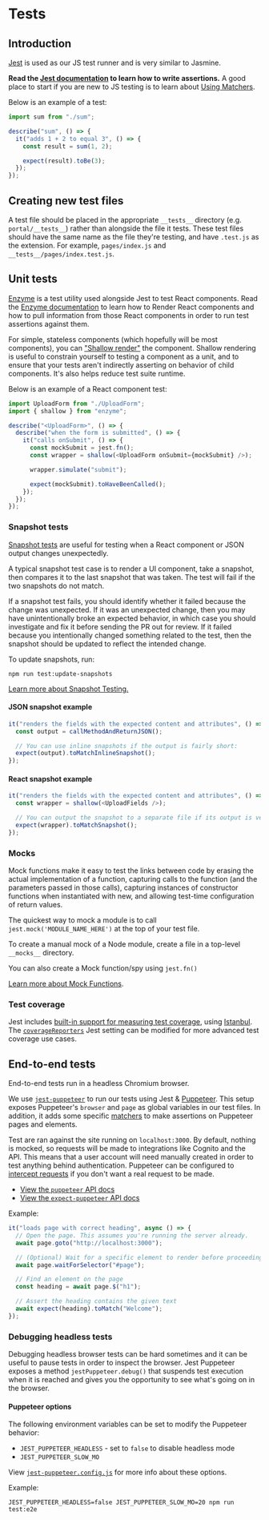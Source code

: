 # Tests

## Introduction

[Jest](https://jestjs.io/) is used as our JS test runner and is very similar to Jasmine.

**Read the [Jest documentation](https://jestjs.io/en/) to learn how to write assertions.** A good place to start if you are new to JS testing is to learn about [Using Matchers](https://jestjs.io/docs/en/using-matchers).

Below is an example of a test:

```js
import sum from "./sum";

describe("sum", () => {
  it("adds 1 + 2 to equal 3", () => {
    const result = sum(1, 2);

    expect(result).toBe(3);
  });
});
```

## Creating new test files

A test file should be placed in the appropriate `__tests__` directory (e.g. `portal/__tests__`) rather than alongside the file it tests. These test files should have the same name as the file they're testing, and have `.test.js` as the extension. For example, `pages/index.js` and `__tests__/pages/index.test.js`.

## Unit tests

[Enzyme](http://airbnb.io/enzyme/) is a test utility used alongside Jest to test React components. Read the [Enzyme documentation](http://airbnb.io/enzyme/) to learn how to Render React components and how to pull information from those React components in order to run test assertions against them.

For simple, stateless components (which hopefully will be most components), you can ["Shallow render"](https://airbnb.io/enzyme/docs/api/shallow.html) the component. Shallow rendering is useful to constrain yourself to testing a component as a unit, and to ensure that your tests aren't indirectly asserting on behavior of child components. It's also helps reduce test suite runtime.

Below is an example of a React component test:

```js
import UploadForm from "./UploadForm";
import { shallow } from "enzyme";

describe("<UploadForm>", () => {
  describe("when the form is submitted", () => {
    it("calls onSubmit", () => {
      const mockSubmit = jest.fn();
      const wrapper = shallow(<UploadForm onSubmit={mockSubmit} />);

      wrapper.simulate("submit");

      expect(mockSubmit).toHaveBeenCalled();
    });
  });
});
```

### Snapshot tests

[Snapshot tests](https://jestjs.io/docs/en/snapshot-testing) are useful for testing when a React component or JSON output changes unexpectedly.

A typical snapshot test case is to render a UI component, take a snapshot, then compares it to the last snapshot that was taken. The test will fail if the two snapshots do not match.

If a snapshot test fails, you should identify whether it failed because the change was unexpected. If it was an unexpected change, then you may have unintentionally broke an expected behavior, in which case you should investigate and fix it before sending the PR out for review. If it failed because you intentionally changed something related to the test, then the snapshot should be updated to reflect the intended change.

To update snapshots, run:

```
npm run test:update-snapshots
```

[Learn more about Snapshot Testing.](https://jestjs.io/docs/en/snapshot-testing)

#### JSON snapshot example

```js
it("renders the fields with the expected content and attributes", () => {
  const output = callMethodAndReturnJSON();

  // You can use inline snapshots if the output is fairly short:
  expect(output).toMatchInlineSnapshot();
});
```

#### React snapshot example

```js
it("renders the fields with the expected content and attributes", () => {
  const wrapper = shallow(<UploadFields />);

  // You can output the snapshot to a separate file if its output is verbose:
  expect(wrapper).toMatchSnapshot();
});
```

### Mocks

Mock functions make it easy to test the links between code by erasing the actual implementation of a function, capturing calls to the function (and the parameters passed in those calls), capturing instances of constructor functions when instantiated with new, and allowing test-time configuration of return values.

The quickest way to mock a module is to call `jest.mock('MODULE_NAME_HERE')` at the top of your test file.

To create a manual mock of a Node module, create a file in a top-level `__mocks__` directory.

You can also create a Mock function/spy using `jest.fn()`

[Learn more about Mock Functions](https://jestjs.io/docs/en/mock-functions).

### Test coverage

Jest includes [built-in support for measuring test coverage](https://jestjs.io/docs/en/cli#coverage), using [Istanbul](https://istanbul.js.org/). The [`coverageReporters`](https://jestjs.io/docs/en/configuration#coveragereporters-array-string) Jest setting can be modified for more advanced test coverage use cases.

## End-to-end tests

End-to-end tests run in a headless Chromium browser.

We use [`jest-puppeteer`](https://github.com/smooth-code/jest-puppeteer) to run our tests using Jest & [Puppeteer](https://developers.google.com/web/tools/puppeteer). This setup exposes Puppeteer's `browser` and `page` as global variables in our test files. In addition, it adds some specific [matchers](https://github.com/smooth-code/jest-puppeteer/blob/master/packages/expect-puppeteer/README.md#api) to make assertions on Puppeteer pages and elements.

Test are ran against the site running on `localhost:3000`. By default, nothing is mocked, so requests will be made to integrations like Cognito and the API. This means that a user account will need manually created in order to test anything behind authentication. Puppeteer can be configured to [intercept requests](https://pptr.dev/#?product=Puppeteer&version=v3.0.4&show=api-pagesetrequestinterceptionvalue) if you don't want a real request to be made.

- [View the `puppeteer` API docs](https://pptr.dev/)
- [View the `expect-puppeteer` API docs](https://github.com/smooth-code/jest-puppeteer/blob/master/packages/expect-puppeteer/README.md#api)

Example:

```js
it("loads page with correct heading", async () => {
  // Open the page. This assumes you're running the server already.
  await page.goto("http://localhost:3000");

  // (Optional) Wait for a specific element to render before proceeding:
  await page.waitForSelector("#page");

  // Find an element on the page
  const heading = await page.$("h1");

  // Assert the heading contains the given text
  await expect(heading).toMatch("Welcome");
});
```

### Debugging headless tests

Debugging headless browser tests can be hard sometimes and it can be useful to pause tests in order to inspect the browser. Jest Puppeteer exposes a method `jestPuppeteer.debug()` that suspends test execution when it is reached and gives you the opportunity to see what's going on in the browser.

#### Puppeteer options

The following environment variables can be set to modify the Puppeteer behavior:

- `JEST_PUPPETEER_HEADLESS` - set to `false` to disable headless mode
- `JEST_PUPPETEER_SLOW_MO`

View [`jest-puppeteer.config.js`](../../portal/jest-puppeteer.config.js) for more info about these options.

Example:

```
JEST_PUPPETEER_HEADLESS=false JEST_PUPPETEER_SLOW_MO=20 npm run test:e2e
```